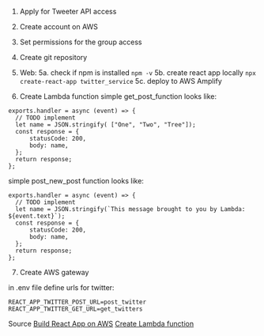 1. Apply for Tweeter API access
2. Create account on AWS
3. Set permissions for the group access
4. Create git repository


5. Web:
5a. check if npm is installed
`npm -v`
5b. create react app locally
`npx create-react-app twitter_service`
5c. deploy to AWS Amplify

6. Create Lambda function
  simple get_post_function looks like:
  ```
  exports.handler = async (event) => {
    // TODO implement
    let name = JSON.stringify( ["One", "Two", "Tree"]);
    const response = {
        statusCode: 200,
        body: name,
    };
    return response;
};
  ```

  simple post_new_post function looks like:
  ```
  exports.handler = async (event) => {
    // TODO implement
    let name = JSON.stringify(`This message brought to you by Lambda: ${event.text}`);
    const response = {
        statusCode: 200,
        body: name,
    };
    return response;
};
  ```
7. Create AWS gateway


in .env file define urls for twitter:
```
REACT_APP_TWITTER_POST_URL=post_twitter
REACT_APP_TWITTER_GET_URL=get_twitters
```


Source
[Build React App on AWS](https://aws.amazon.com/getting-started/hands-on/build-react-app-amplify-graphql/module-one/?e=gs2020&p=build-a-react-app-intro)
[Create Lambda function](https://aws.amazon.com/getting-started/hands-on/build-web-app-s3-lambda-api-gateway-dynamodb/module-two/)
